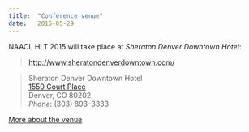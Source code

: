 ```yaml
---
title:  "Conference venue"
date:   2015-05-29
---
```


NAACL HLT 2015 will take place at *Sheraton Denver Downtown Hotel*:

> <http://www.sheratondenverdowntown.com/>

> Sheraton Denver Downtown Hotel <br>
> [1550 Court Place](https://goo.gl/maps/plLYg) <br>
> Denver, CO 80202 <br>
> *Phone*: (303) 893–3333

[More about the venue](../venue.html)

